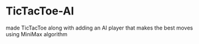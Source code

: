 # TicTacToe-AI

made TicTacToe along with adding an AI player that makes the best moves using MiniMax algorithm
